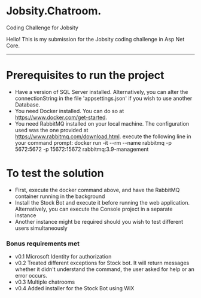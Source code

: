 # Jobsity.Chatroom.
Coding Challenge for Jobsity

Hello! This is my submission for the Jobsity coding challenge in Asp Net Core.

-------------------------------------------------------------------------------------------------

# Prerequisites to run the project
- Have a version of SQL Server installed. Alternatively, you can  alter the connectionString in the file 'appsettings.json' if you wish to use another Database.
- You need Docker installed. You can do so at https://www.docker.com/get-started.
- You need RabbitMQ installed on your local machine. The configuration used was the one provided at https://www.rabbitmq.com/download.html. 
  execute the following line in your command prompt: docker run -it --rm --name rabbitmq -p 5672:5672 -p 15672:15672 rabbitmq:3.9-management

# To test the solution
- First, execute the docker command above, and have the RabbitMQ container running in the background
- Install the Stock Bot and execute it before running the web application. Alternatively, you can execute the Console project in a separate instance
- Another instance might be required should you wish to test different users simultaneously


### Bonus requirements met
- v0.1 Microsoft Identity for authorization
- v0.2 Treated different exceptions for Stock bot. It will return messages whether it didn't understand the command, the user asked for help or an error occurs.
- v0.3 Multiple chatrooms
- v0.4 Added installer for the Stock Bot using WIX
